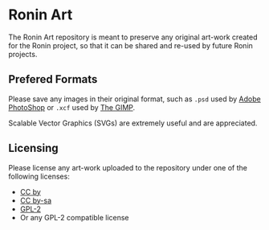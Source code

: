 # Ronin Art

The Ronin Art repository is meant to preserve any original art-work created
for the Ronin project, so that it can be shared and re-used by future
Ronin projects.

## Prefered Formats

Please save any images in their original format, such as `.psd` used by
[Adobe PhotoShop](http://www.adobe.com/products/photoshop/family/) or
`.xcf` used by [The GIMP](http://www.gimp.org/).

Scalable Vector Graphics (SVGs) are extremely useful and are appreciated.

## Licensing

Please license any art-work uploaded to the repository under one of the
following licenses:

* [CC by](http://creativecommons.org/licenses/by/3.0)
* [CC by-sa](http://creativecommons.org/licenses/by-sa/3.0)
* [GPL-2](http://www.gnu.org/licenses/gpl-2.0.html)
* Or any GPL-2 compatible license

